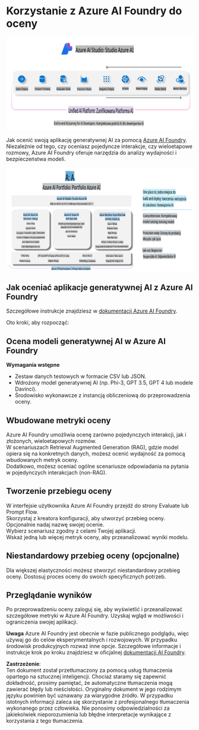 # **Korzystanie z Azure AI Foundry do oceny**

![aistudo](../../../../../translated_images/AIFoundry.61da8c74bccc0241ce9a4cb53a170912245871de9235043afcb796ccbc076fdc.pl.png)

Jak ocenić swoją aplikację generatywnej AI za pomocą [Azure AI Foundry](https://ai.azure.com?WT.mc_id=aiml-138114-kinfeylo). Niezależnie od tego, czy oceniasz pojedyncze interakcje, czy wieloetapowe rozmowy, Azure AI Foundry oferuje narzędzia do analizy wydajności i bezpieczeństwa modeli.

![aistudo](../../../../../translated_images/AIPortfolio.5aaa2b25e9157624a4542fe041d66a96a1c1ec6007e4e5aadd926c6ec8ce18b3.pl.png)

## Jak oceniać aplikacje generatywnej AI z Azure AI Foundry
Szczegółowe instrukcje znajdziesz w [dokumentacji Azure AI Foundry](https://learn.microsoft.com/azure/ai-studio/how-to/evaluate-generative-ai-app?WT.mc_id=aiml-138114-kinfeylo).

Oto kroki, aby rozpocząć:

## Ocena modeli generatywnej AI w Azure AI Foundry

**Wymagania wstępne**

- Zestaw danych testowych w formacie CSV lub JSON.
- Wdrożony model generatywnej AI (np. Phi-3, GPT 3.5, GPT 4 lub modele Davinci).
- Środowisko wykonawcze z instancją obliczeniową do przeprowadzenia oceny.

## Wbudowane metryki oceny

Azure AI Foundry umożliwia ocenę zarówno pojedynczych interakcji, jak i złożonych, wieloetapowych rozmów.  
W scenariuszach Retrieval Augmented Generation (RAG), gdzie model opiera się na konkretnych danych, możesz ocenić wydajność za pomocą wbudowanych metryk oceny.  
Dodatkowo, możesz oceniać ogólne scenariusze odpowiadania na pytania w pojedynczych interakcjach (non-RAG).

## Tworzenie przebiegu oceny

W interfejsie użytkownika Azure AI Foundry przejdź do strony Evaluate lub Prompt Flow.  
Skorzystaj z kreatora konfiguracji, aby utworzyć przebieg oceny. Opcjonalnie nadaj nazwę swojej ocenie.  
Wybierz scenariusz zgodny z celami Twojej aplikacji.  
Wskaż jedną lub więcej metryk oceny, aby przeanalizować wyniki modelu.

## Niestandardowy przebieg oceny (opcjonalne)

Dla większej elastyczności możesz stworzyć niestandardowy przebieg oceny. Dostosuj proces oceny do swoich specyficznych potrzeb.

## Przeglądanie wyników

Po przeprowadzeniu oceny zaloguj się, aby wyświetlić i przeanalizować szczegółowe metryki w Azure AI Foundry. Uzyskaj wgląd w możliwości i ograniczenia swojej aplikacji.

**Uwaga** Azure AI Foundry jest obecnie w fazie publicznego podglądu, więc używaj go do celów eksperymentalnych i rozwojowych. W przypadku środowisk produkcyjnych rozważ inne opcje. Szczegółowe informacje i instrukcje krok po kroku znajdziesz w oficjalnej [dokumentacji AI Foundry](https://learn.microsoft.com/azure/ai-studio/?WT.mc_id=aiml-138114-kinfeylo).

**Zastrzeżenie**:  
Ten dokument został przetłumaczony za pomocą usług tłumaczenia opartego na sztucznej inteligencji. Chociaż staramy się zapewnić dokładność, prosimy pamiętać, że automatyczne tłumaczenia mogą zawierać błędy lub nieścisłości. Oryginalny dokument w jego rodzimym języku powinien być uznawany za wiarygodne źródło. W przypadku istotnych informacji zaleca się skorzystanie z profesjonalnego tłumaczenia wykonanego przez człowieka. Nie ponosimy odpowiedzialności za jakiekolwiek nieporozumienia lub błędne interpretacje wynikające z korzystania z tego tłumaczenia.